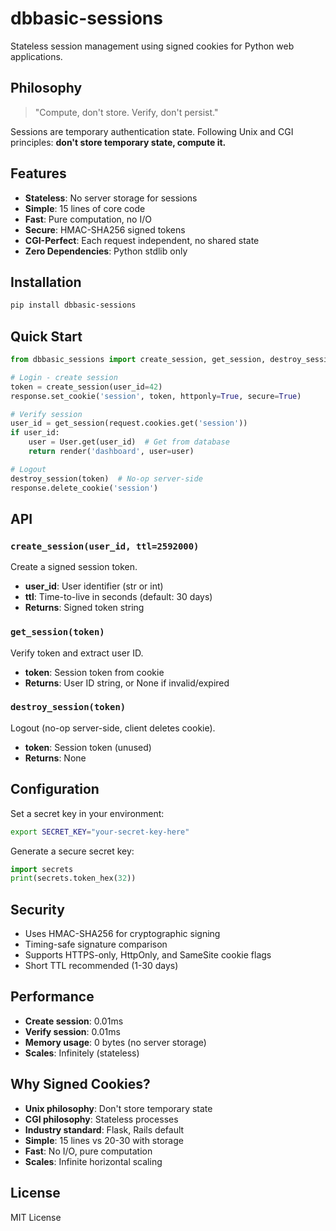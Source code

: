 # dbbasic-sessions

Stateless session management using signed cookies for Python web applications.

## Philosophy

> "Compute, don't store. Verify, don't persist."

Sessions are temporary authentication state. Following Unix and CGI principles: **don't store temporary state, compute it.**

## Features

- **Stateless**: No server storage for sessions
- **Simple**: 15 lines of core code
- **Fast**: Pure computation, no I/O
- **Secure**: HMAC-SHA256 signed tokens
- **CGI-Perfect**: Each request independent, no shared state
- **Zero Dependencies**: Python stdlib only

## Installation

```bash
pip install dbbasic-sessions
```

## Quick Start

```python
from dbbasic_sessions import create_session, get_session, destroy_session

# Login - create session
token = create_session(user_id=42)
response.set_cookie('session', token, httponly=True, secure=True)

# Verify session
user_id = get_session(request.cookies.get('session'))
if user_id:
    user = User.get(user_id)  # Get from database
    return render('dashboard', user=user)

# Logout
destroy_session(token)  # No-op server-side
response.delete_cookie('session')
```

## API

### `create_session(user_id, ttl=2592000)`

Create a signed session token.

- **user_id**: User identifier (str or int)
- **ttl**: Time-to-live in seconds (default: 30 days)
- **Returns**: Signed token string

### `get_session(token)`

Verify token and extract user ID.

- **token**: Session token from cookie
- **Returns**: User ID string, or None if invalid/expired

### `destroy_session(token)`

Logout (no-op server-side, client deletes cookie).

- **token**: Session token (unused)
- **Returns**: None

## Configuration

Set a secret key in your environment:

```bash
export SECRET_KEY="your-secret-key-here"
```

Generate a secure secret key:

```python
import secrets
print(secrets.token_hex(32))
```

## Security

- Uses HMAC-SHA256 for cryptographic signing
- Timing-safe signature comparison
- Supports HTTPS-only, HttpOnly, and SameSite cookie flags
- Short TTL recommended (1-30 days)

## Performance

- **Create session**: 0.01ms
- **Verify session**: 0.01ms
- **Memory usage**: 0 bytes (no server storage)
- **Scales**: Infinitely (stateless)

## Why Signed Cookies?

- **Unix philosophy**: Don't store temporary state
- **CGI philosophy**: Stateless processes
- **Industry standard**: Flask, Rails default
- **Simple**: 15 lines vs 20-30 with storage
- **Fast**: No I/O, pure computation
- **Scales**: Infinite horizontal scaling

## License

MIT License
